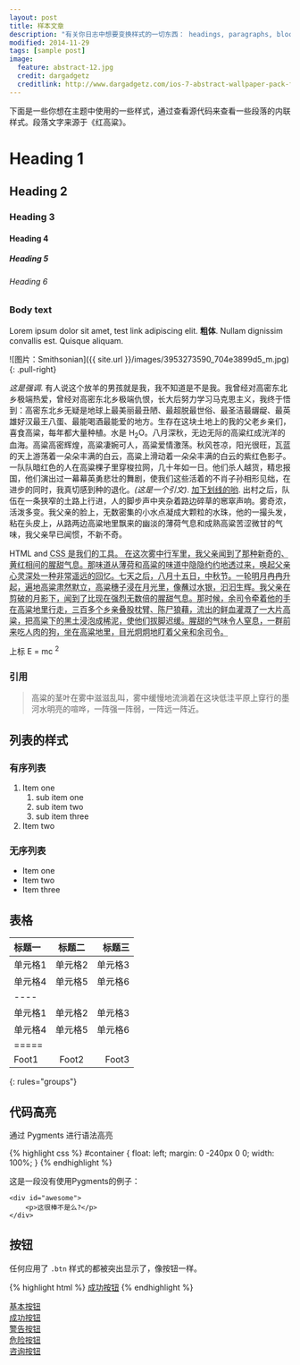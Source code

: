 ```yaml
---
layout: post
title: 样本文章
description: "有关你日志中想要变换样式的一切东西： headings, paragraphs, blockquotes, tables, code blocks, 等等。"
modified: 2014-11-29
tags: [sample post]
image:
  feature: abstract-12.jpg
  credit: dargadgetz
  creditlink: http://www.dargadgetz.com/ios-7-abstract-wallpaper-pack-for-iphone-5-and-ipod-touch-retina/
---
```


下面是一些你想在主题中使用的一些样式，通过查看源代码来查看一些段落的内联样式。段落文字来源于《红高粱》。

# Heading 1

## Heading 2

### Heading 3

#### Heading 4

##### Heading 5

###### Heading 6

### Body text

Lorem ipsum dolor sit amet, test link adipiscing elit. **粗体**. Nullam dignissim convallis est. Quisque aliquam.

![图片：Smithsonian]({{ site.url }}/images/3953273590_704e3899d5_m.jpg)
{: .pull-right}

*这是强调*. 有人说这个放羊的男孩就是我，我不知道是不是我。我曾经对高密东北乡极端热爱，曾经对高密东北乡极端仇恨，长大后努力学习马克思主义，我终于悟到：高密东北乡无疑是地球上最美丽最丑陋、最超脱最世俗、最圣洁最龌龊、最英雄好汉最王八蛋、最能喝酒最能爱的地方。生存在这块土地上的我的父老乡亲们，喜食高粱，每年都大量种植。水是 H<sub>2</sub>O。八月深秋，无边无际的高粱红成洸洋的血海。高粱高密辉煌，高粱凄婉可人，高粱爱情激荡。秋风苍凉，阳光很旺，瓦蓝的天上游荡着一朵朵丰满的白云，高粱上滑动着一朵朵丰满的白云的紫红色影子。一队队暗红色的人在高粱棵子里穿梭拉网，几十年如一日。他们杀人越货，精忠报国，他们演出过一幕幕英勇悲壮的舞剧，使我们这些活着的不肖子孙相形见绌，在进步的同时，我真切感到种的退化。<cite>(这是一个引文)</cite>. <u>加下划线的哟</u>. 出村之后，队伍在一条狭窄的土路上行进，人的脚步声中夹杂着路边碎草的窸窣声响。雾奇浓，活泼多变。我父亲的脸上，无数密集的小水点凝成大颗粒的水珠，他的一撮头发，粘在头皮上，从路两边高粱地里飘来的幽淡的薄荷气息和成熟高粱苦涩微甘的气味，我父亲早已闻惯，不新不奇。

HTML and <abbr title="cascading stylesheets">CSS<abbr> 是我们的工具。 在这次雾中行军里，我父亲闻到了那种新奇的、黄红相间的腥甜气息。那味道从薄荷和高粱的味道中隐隐约约地透过来，唤起父亲心灵深处一种非常遥远的回忆。七天之后，八月十五日，中秋节。一轮明月冉冉升起，遍地高粱肃然默立，高粱穗子浸在月光里，像蘸过水银，汩汩生辉。我父亲在剪破的月影下，闻到了比现在强烈无数倍的腥甜气息。那时候，余司令牵着他的手在高粱地里行走，三百多个乡亲叠股枕臂、陈尸狼藉，流出的鲜血灌溉了一大片高粱，把高粱下的黑土浸泡成稀泥，使他们拔脚迟缓。腥甜的气味令人窒息，一群前来吃人肉的狗，坐在高粱地里，目光炯炯地盯着父亲和余司令。

上标 E = mc <sup>2</sup>

### 引用

> 高粱的茎叶在雾中滋滋乱叫，雾中缓慢地流淌着在这块低洼平原上穿行的墨河水明亮的喧哗，一阵强一阵弱，一阵远一阵近。

## 列表的样式

### 有序列表

1. Item one
   1. sub item one
   2. sub item two
   3. sub item three
2. Item two

### 无序列表

* Item one
* Item two
* Item three

## 表格

| 标题一 | 标题二| 标题三 |
|:--------|:-------:|--------:|
| 单元格1  | 单元格2   | 单元格3   |
| 单元格4  | 单元格5   | 单元格6   |
|----
| 单元格1  | 单元格2   | 单元格3   |
| 单元格4  | 单元格5   | 单元格6   |
|=====
| Foot1   | Foot2   | Foot3
{: rules="groups"}

## 代码高亮

通过 Pygments 进行语法高亮

{% highlight css %}
#container {
  float: left;
  margin: 0 -240px 0 0;
  width: 100%;
}
{% endhighlight %}

这是一段没有使用Pygments的例子：

    <div id="awesome">
        <p>这很棒不是么?</p>
    </div>

## 按钮

任何应用了 `.btn` 样式的都被突出显示了，像按钮一样。

{% highlight html %}
<a href="#" class="btn btn-success">成功按钮</a>
{% endhighlight %}

<div markdown="0"><a href="#" class="btn">基本按钮</a></div>
<div markdown="0"><a href="#" class="btn btn-success">成功按钮</a></div>
<div markdown="0"><a href="#" class="btn btn-warning">警告按钮</a></div>
<div markdown="0"><a href="#" class="btn btn-danger">危险按钮</a></div>
<div markdown="0"><a href="#" class="btn btn-info">咨询按钮</a></div>
